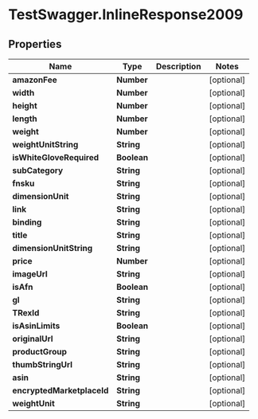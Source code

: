 # TestSwagger.InlineResponse2009

## Properties

Name | Type | Description | Notes
------------ | ------------- | ------------- | -------------
**amazonFee** | **Number** |  | [optional] 
**width** | **Number** |  | [optional] 
**height** | **Number** |  | [optional] 
**length** | **Number** |  | [optional] 
**weight** | **Number** |  | [optional] 
**weightUnitString** | **String** |  | [optional] 
**isWhiteGloveRequired** | **Boolean** |  | [optional] 
**subCategory** | **String** |  | [optional] 
**fnsku** | **String** |  | [optional] 
**dimensionUnit** | **String** |  | [optional] 
**link** | **String** |  | [optional] 
**binding** | **String** |  | [optional] 
**title** | **String** |  | [optional] 
**dimensionUnitString** | **String** |  | [optional] 
**price** | **Number** |  | [optional] 
**imageUrl** | **String** |  | [optional] 
**isAfn** | **Boolean** |  | [optional] 
**gl** | **String** |  | [optional] 
**TRexId** | **String** |  | [optional] 
**isAsinLimits** | **Boolean** |  | [optional] 
**originalUrl** | **String** |  | [optional] 
**productGroup** | **String** |  | [optional] 
**thumbStringUrl** | **String** |  | [optional] 
**asin** | **String** |  | [optional] 
**encryptedMarketplaceId** | **String** |  | [optional] 
**weightUnit** | **String** |  | [optional] 


